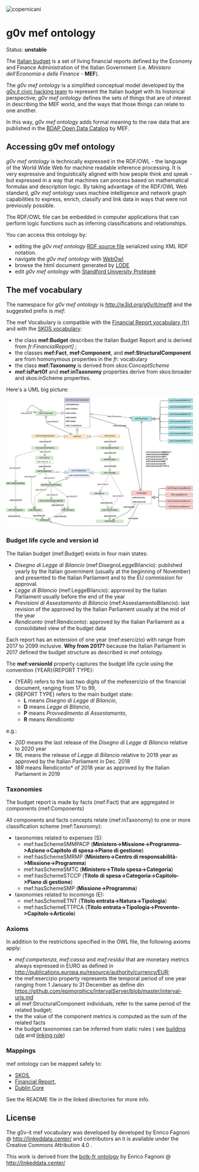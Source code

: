 ![copernicani](https://copernicani.it/wp-content/uploads/cropped-logo_orizzontale_trasparente-1-e1525161268864.png)


g0v mef ontology
==============

Status: **unstable**

The [Italian budget](https://openbdap.mef.gov.it/it/BdS) is a set of living financial reports defined by the Economy and Finance Administration of the Italian Government (i.e. *Ministero dell'Economia e delle Finance* - **MEF**).

The *g0v mef ontology* is a simplified conceptual model developed by the [g0v.it civic hacking team](https://g0v.it)
to represent the Italian budget with its historical perspective;
*g0v mef ontology*  defines the sets of things that are of interest in describing the MEF world, and the ways that those things can relate to one another. 

In this way, *g0v mef ontology* adds formal meaning to the raw data that are published in the [BDAP Open Data Catalog](https://bdap-opendata.mef.gov.it/catalog) by MEF.

## Accessing g0v mef ontology

*g0v mef ontology* is technically expressed in the RDF/OWL - the language of the World Wide Web for machine readable inference processing. 
It is very expressive and linguistically aligned with how people think and speak - but expressed in a way that machines can process 
based on mathematical formulas and description logic. By taking advantage of the RDF/OWL Web standard, *g0v mef ontology* uses machine 
intelligence and network graph capabilities to express, enrich, classify and link data in ways that were not previously possible.

The RDF/OWL file can be embedded in computer applications that can perform logic functions such as inferring classifications and relationships.

You can access this ontology by:
 
- editing the *g0v mef ontology* [RDF source file](mef.rdf) serialized using XML RDF notation. 
- navigate the *g0v mef ontology* with [WebOwl](http://visualdataweb.de/webvowl/#iri=http://w3id.org/g0v/it/mef)
- browse the html document generated by [LODE](http://150.146.207.114/lode/extract?url=http://w3id.org/g0v/it/mef)
- edit *g0v mef ontology* with [Standford University Protégeè](https://protege.stanford.edu/)

 
## The mef vocabulary

The namespace for *g0v mef ontology* is *http://w3id.org/g0v/it/mef#* and the suggested prefix is *mef:*

The mef Vocabulary is compatible with  the [Financial Report vocabulary (fr)](http://linkeddata.center/botk-fr/v1) and with the [SKOS vocabulary](http://www.w3.org/2004/02/skos/core):

- the class **mef:Budget** describes the Italian Budget Report and is derived from *fr:FinancialReport]* ;
- the classes **mef:Fact**, **mef:Component**, and **mef:StructuralComponent** are from 
homonymous properties in the *fr:* vocabulary
- the class **mef:Taxonomy** is derived from *skos:ConceptScheme*
- **mef:isPartOf** and **mef:inTaxonomy** properties derive from skos:broader and skos:inScheme properties.

Here's a UML big picture:


![UML diagram](uml-diagram.png)


### Budget life cycle and version id

The Italian budget (mef:Budget) exists in four main states:

- *Disegno di Legge di Bilancio* (mef:DisegnoLeggeBilancio): published yearly by the Italian government (usually at the beginning of November) and presented to the Italian Parliament and to the EU commission for approval.
- *Legge di Bilancio* (mef:LeggeBilancio): approved by the Italian Parliament usually before the end of the year
- *Previsioni di Assestamento di Bilancio* (mef:AssestamentoBilancio): last revision of the approved by the Italian Parliament usually at the mid of the year
- *Rendiconto* (mef:Rendiconto): approved by the Italian Parliament as a consolidated view of the budget data

Each report has an extension of one year (mef:esercizio) with range from 2017 to 2099 inclusive.
**Why from 2017?** because the Italian Parliament in 2017 defined the budget structure as described in mef ontology. 


The **mef:versionId** property captures the budget life cycle using the convention {YEAR}{REPORT TYPE}:

- {YEAR} refers to the last two digits of the mefesercizio of the financial document, ranging from 17 to 99,
- {REPORT TYPE} refers to the main budget state: 
    - **L** means *Disegno di Legge di Bilancio*, 
    - **D** means *Legge di Bilancio*,  
    - **P** means *Provvedimento di Assestamento*, 
    - **R** means *Rendiconto*

e.g.:

- *20D* means the last release of the *Disegno di Legge di Bilancio* relative to 2020 year
- *19L* means the release of *Legge di Bilancio* relative to 2019 year as approved by the Italian Parliament in Dec. 2018
- *18R* means Rendiconto* of 2018 year as approved by the Italian Parliament in 2019



### Taxonomies

The budget report is made by facts (mef:Fact) that are aggregated in components (mef:Components)

All components and facts concepts relate (mef:inTaxonomy) to one or more classification scheme (mef:Taxonomy):

- taxonomies related to expenses (S):
    - mef:hasSchemeSMMPACP (**Ministero->Missione->Programma->Azione->Capitolo di spesa->Piano di gestione**)
    - mef:hasSchemeSMRMP (**Ministero->Centro di responsabilità->Missione->Programma**)
    - mef:hasSchemeSMTC (**Ministero->Titolo spesa->Categoria**)
    - mef:hasSchemeSTCCP (**Titolo di spesa->Categoria->Capitolo->Piano di gestione**)
    - mef:hasSchemeSMP (**Missione->Programma**)
- taxonomies related to incomings (E):	
    - mef:hasSchemeETNT (**Titolo entrata->Natura->Tipologia**)
    - mef:hasSchemeETTPCA (**Titolo entrata->Tipologia->Provento->Capitolo->Articolo**)
    


### Axioms 

In addition to the restrictions specified in the OWL file, the following axioms apply:

- *mef:competenza*, *mef:cassa* and *mef:residui* that are monetary metrics always expressed in EURO as defined in http://publications.europa.eu/resource/authority/currency/EUR; 
- the mef:esercizio property represents the temporal period of one year ranging from 1 January to 31 December as define din https://github.com/epimorphics/IntervalServer/blob/master/interval-uris.md
- all mef:StructuralComponent individuals, refer to the same period of the related budget;
- the the value of the component metrics is computed as the sum of the related facts
- the budget taxonomies can be inferred from static rules ( see [building rule](taxonomy-axioms/build.construct) and [linking rule](taxonomy-axioms/links.construct))

### Mappings

mef ontology can be mapped safely to:

- [SKOS](mappings/mef2skos/),
- [Financial Report](mappings/mef2fr/), 
- [Dublin Core](mappings/mef2dct/)

See the README file in the linked directories for more info.


## License

The g0v-it mef  vocabulary was developed by developed by Enrico Fagnoni @ http://linkeddata.center/ and contributors
an it is available under the Creative Commons Attribution 4.0 . 

This work is derived from the [botk-fr ontology](http://linkeddata.center/botk-fr/v1) by Enrico Fagnoni @ http://linkeddata.center/


